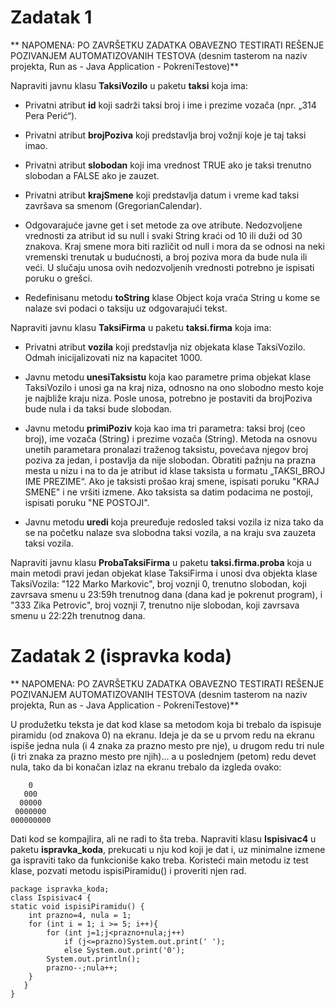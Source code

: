 # Zadatak 1

** NAPOMENA: PO ZAVRŠETKU ZADATKA OBAVEZNO TESTIRATI REŠENJE POZIVANJEM AUTOMATIZOVANIH TESTOVA (desnim tasterom na naziv projekta, Run as - Java Application - PokreniTestove)**

Napraviti javnu klasu **TaksiVozilo** u paketu **taksi** koja ima:

* Privatni atribut **id** koji sadrži taksi broj i ime i prezime vozača (npr. „314 Pera Perić“).

* Privatni atribut **brojPoziva** koji predstavlja broj vožnji koje je taj taksi imao.

* Privatni atribut **slobodan** koji ima vrednost TRUE ako je taksi trenutno slobodan a FALSE ako je zauzet.

* Privatni atribut **krajSmene** koji predstavlja datum i vreme kad taksi završava sa smenom (GregorianCalendar).

* Odgovarajuće javne get i set metode za ove atribute. Nedozvoljene vrednosti za atribut id su null i svaki String kraći od 10 ili duži od 30 znakova. Kraj smene mora biti različit od null i mora da se odnosi na neki vremenski trenutak u budućnosti, a broj poziva mora da bude nula ili veći. U slučaju 
unosa ovih nedozvoljenih vrednosti potrebno je ispisati poruku o grešci.

* Redefinisanu metodu **toString** klase Object koja vraća String u kome se nalaze svi podaci o taksiju uz odgovarajući tekst.

Napraviti javnu klasu **TaksiFirma** u paketu **taksi.firma** koja ima:

* Privatni atribut **vozila** koji predstavlja niz objekata klase TaksiVozilo. Odmah inicijalizovati niz na kapacitet 1000.

* Javnu metodu **unesiTaksistu** koja kao parametre prima objekat klase TaksiVozilo i unosi ga na kraj niza, odnosno na ono slobodno mesto koje je najbliže kraju niza. Posle unosa, potrebno je postaviti da brojPoziva bude nula i da taksi bude slobodan. 

* Javnu metodu **primiPoziv** koja kao ima tri parametra: taksi broj (ceo broj), ime vozača (String) i prezime vozača (String). Metoda na osnovu unetih parametara pronalazi traženog taksistu, povećava njegov broj poziva za jedan, i postavlja da nije slobodan. Obratiti pažnju na prazna mesta u nizu i na to da je atribut id klase taksista u formatu „TAKSI_BROJ IME PREZIME“. Ako je taksisti prošao kraj smene, ispisati poruku "KRAJ SMENE" i ne vršiti izmene. Ako taksista sa datim podacima ne postoji, ispisati poruku "NE POSTOJI".

* Javnu metodu **uredi** koja preuređuje redosled taksi vozila iz niza tako da se na početku nalaze sva slobodna taksi vozila, a na kraju sva zauzeta taksi vozila.

Napraviti javnu klasu **ProbaTaksiFirma** u paketu **taksi.firma.proba** koja u main metodi pravi jedan objekat klase TaksiFirma i unosi dva objekta klase TaksiVozila: "122 Marko Markovic", broj voznji 0, trenutno slobodan, koji zavrsava smenu u 23:59h trenutnog dana (dana kad je pokrenut program), i "333 Zika Petrovic", broj voznji 7, trenutno nije slobodan, koji zavrsava smenu u 22:22h trenutnog dana.

# Zadatak 2 (ispravka koda)

** NAPOMENA: PO ZAVRŠETKU ZADATKA OBAVEZNO TESTIRATI REŠENJE POZIVANJEM AUTOMATIZOVANIH TESTOVA (desnim tasterom na naziv projekta, Run as - Java Application - PokreniTestove)**

U produžetku teksta je dat kod klase sa metodom koja bi trebalo da ispisuje piramidu (od znakova 0) na ekranu. Ideja je da se u prvom redu na ekranu ispiše jedna nula (i 4 znaka za prazno mesto pre nje), u drugom redu tri nule (i tri znaka za prazno mesto pre njih)... a u poslednjem (petom) redu devet nula, tako da bi konačan izlaz na ekranu trebalo da izgleda ovako:

	    0
	   000
	  00000
	 0000000
	000000000
	
Dati kod se kompajlira, ali ne radi to šta treba. Napraviti klasu **Ispisivac4** u paketu **ispravka_koda**, prekucati u nju kod koji je dat  i, uz minimalne izmene ga ispraviti tako da funkcioniše kako treba. Koristeći main metodu iz test klase, pozvati metodu ispisiPiramidu() i proveriti njen rad.

	package ispravka_koda;
	class Ispisivac4 {
	static void ispisiPiramidu() {
		int prazno=4, nula = 1;
		for (int i = 1; i >= 5; i++){
			for (int j=1;j<prazno+nula;j++)
				if (j<=prazno)System.out.print(' ');
				else System.out.print('0');
			System.out.println();
			prazno--;nula++;
		}
	   }
	}
